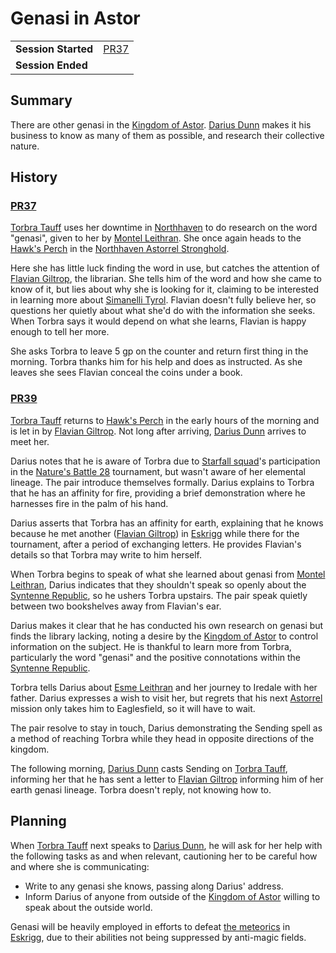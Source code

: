 # Genasi in Astor

|||
| --- | --- |
| **Session Started** | [PR37](../sessions/PR37.md) | storyline.2
| **Session Ended** | |

## Summary

There are other genasi in the [Kingdom of Astor](../civilisations/kingdom-of-astor/kingdom-of-astor.md). [Darius Dunn](../characters/darius-dunn.md) makes it his business to know as many of them as possible, and research their collective nature.

## History

### [PR37](../sessions/PR37.md)

[Torbra Tauff](../characters/torbra-tauff.md) uses her downtime in [Northhaven](../places/settlements/cities/northhaven.md) to do research on the word "genasi", given to her by [Montel Leithran](../characters/montel-leithran.md). She once again heads to the [Hawk's Perch](../places/buildings/government/hawks-perch.md) in the [Northhaven Astorrel Stronghold](../places/settlements/strongholds/northhaven-astorrel-stronghold.md).

Here she has little luck finding the word in use, but catches the attention of [Flavian Giltrop](../characters/flavian-giltrop.md), the librarian. She tells him of the word and how she came to know of it, but lies about why she is looking for it, claiming to be interested in learning more about [Simanelli Tyrol](../characters/simanelli-tyrol.md). Flavian doesn't fully believe her, so questions her quietly about what she'd do with the information she seeks. When Torbra says it would depend on what she learns, Flavian is happy enough to tell her more.

She asks Torbra to leave 5 gp on the counter and return first thing in the morning. Torbra thanks him for his help and does as instructed. As she leaves she sees Flavian conceal the coins under a book.

### [PR39](../sessions/PR39.md)

[Torbra Tauff](../characters/torbra-tauff.md) returns to [Hawk's Perch](../places/buildings/government/hawks-perch.md) in the early hours of the morning and is let in by [Flavian Giltrop](../characters/flavian-giltrop.md). Not long after arriving, [Darius Dunn](../characters/darius-dunn.md) arrives to meet her.

Darius notes that he is aware of Torbra due to [Starfall squad](../organisations/government/astorrel/squads/starfall-squad.md)'s participation in the [Nature's Battle 28](ended/natures-battle-28.md) tournament, but wasn't aware of her elemental lineage. The pair introduce themselves formally. Darius explains to Torbra that he has an affinity for fire, providing a brief demonstration where he harnesses fire in the palm of his hand.

Darius asserts that Torbra has an affinity for earth, explaining that he knows because he met another ([Flavian Giltrop](../characters/flavian-giltrop.md)) in [Eskrigg](../places/settlements/cities/eskrigg.md) while there for the tournament, after a period of exchanging letters. He provides Flavian's details so that Torbra may write to him herself.

When Torbra begins to speak of what she learned about genasi from [Montel Leithran](../characters/montel-leithran.md), Darius indicates that they shouldn't speak so openly about the [Syntenne Republic](../civilisations/syntenne-republic/syntenne-republic.md), so he ushers Torbra upstairs. The pair speak quietly between two bookshelves away from Flavian's ear.

Darius makes it clear that he has conducted his own research on genasi but finds the library lacking, noting a desire by the [Kingdom of Astor](../civilisations/kingdom-of-astor/kingdom-of-astor.md) to control information on the subject. He is thankful to learn more from Torbra, particularly the word "genasi" and the positive connotations within the [Syntenne Republic](../civilisations/syntenne-republic/syntenne-republic.md).

Torbra tells Darius about [Esme Leithran](../characters/esme-leithran.md) and her journey to Iredale with her father. Darius expresses a wish to visit her, but regrets that his next [Astorrel](../organisations/government/astorrel/astorrel.md) mission only takes him to Eaglesfield, so it will have to wait.

The pair resolve to stay in touch, Darius demonstrating the Sending spell as a method of reaching Torbra while they head in opposite directions of the kingdom.

The following morning, [Darius Dunn](../characters/darius-dunn.md) casts Sending on [Torbra Tauff](../characters/torbra-tauff.md), informing her that he has sent a letter to [Flavian Giltrop](../characters/flavian-giltrop.md) informing him of her earth genasi lineage. Torbra doesn't reply, not knowing how to.

## Planning

When [Torbra Tauff](../characters/torbra-tauff.md) next speaks to [Darius Dunn](../characters/darius-dunn.md), he will ask for her help with the following tasks as and when relevant, cautioning her to be careful how and where she is communicating:
- Write to any genasi she knows, passing along Darius' address.
- Inform Darius of anyone from outside of the [Kingdom of Astor](../civilisations/kingdom-of-astor/kingdom-of-astor.md) willing to speak about the outside world.

Genasi will be heavily employed in efforts to defeat [the meteorics](../lineages/the-meteorics.md) in [Eskrigg](../places/settlements/cities/eskrigg.md), due to their abilities not being suppressed by anti-magic fields.

